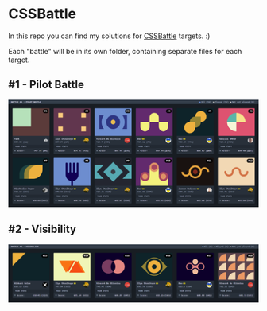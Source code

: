# CSSBattle
In this repo you can find my solutions for [CSSBattle](https://cssbattle.dev/) targets. :)

Each "battle" will be in its own folder, containing separate files for each target.

## #1 - Pilot Battle
![#1 - Pilot Battle](https://raw.githubusercontent.com/d-0-t/css-battle/main/images/01_Pilot_Battle.png)

## #2 - Visibility
![#2 - Visibility](https://raw.githubusercontent.com/d-0-t/css-battle/main/images/02_Visibility.png)
